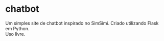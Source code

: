 # chatbot
Um simples site de chatbot inspirado no SimSimi. Criado utilizando Flask em Python. <br>
Uso livre.
